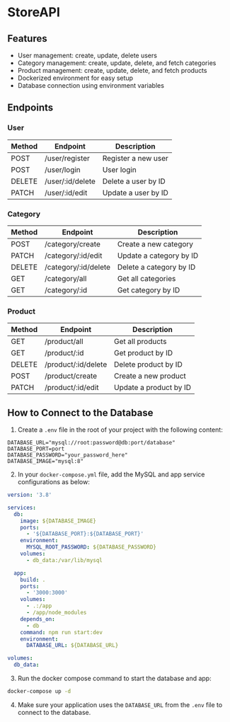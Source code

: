 # StoreAPI

## Features

- User management: create, update, delete users
- Category management: create, update, delete, and fetch categories
- Product management: create, update, delete, and fetch products
- Dockerized environment for easy setup
- Database connection using environment variables

## Endpoints

### User

| Method | Endpoint         | Description         |
| ------ | ---------------- | ------------------- |
| POST   | /user/register   | Register a new user |
| POST   | /user/login      | User login          |
| DELETE | /user/:id/delete | Delete a user by ID |
| PATCH  | /user/:id/edit   | Update a user by ID |

### Category

| Method | Endpoint             | Description             |
| ------ | -------------------- | ----------------------- |
| POST   | /category/create     | Create a new category   |
| PATCH  | /category/:id/edit   | Update a category by ID |
| DELETE | /category/:id/delete | Delete a category by ID |
| GET    | /category/all        | Get all categories      |
| GET    | /category/:id        | Get category by ID      |

### Product

| Method | Endpoint            | Description            |
| ------ | ------------------- | ---------------------- |
| GET    | /product/all        | Get all products       |
| GET    | /product/:id        | Get product by ID      |
| DELETE | /product/:id/delete | Delete product by ID   |
| POST   | /product/create     | Create a new product   |
| PATCH  | /product/:id/edit   | Update a product by ID |

## How to Connect to the Database

1. Create a `.env` file in the root of your project with the following content:

```
DATABASE_URL="mysql://root:password@db:port/database"
DATABASE_PORT=port
DATABASE_PASSWORD="your_password_here"
DATABASE_IMAGE="mysql:8"
```

2. In your `docker-compose.yml` file, add the MySQL and app service configurations as below:

```yaml
version: '3.8'

services:
  db:
    image: ${DATABASE_IMAGE}
    ports:
      - '${DATABASE_PORT}:${DATABASE_PORT}'
    environment:
      MYSQL_ROOT_PASSWORD: ${DATABASE_PASSWORD}
    volumes:
      - db_data:/var/lib/mysql

  app:
    build: .
    ports:
      - '3000:3000'
    volumes:
      - .:/app
      - /app/node_modules
    depends_on:
      - db
    command: npm run start:dev
    environment:
      DATABASE_URL: ${DATABASE_URL}

volumes:
  db_data:
```

3. Run the docker compose command to start the database and app:

```bash
docker-compose up -d
```

4. Make sure your application uses the `DATABASE_URL` from the `.env` file to connect to the database.
